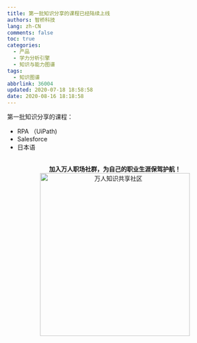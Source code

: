 ```yaml
---
title: 第一批知识分享的课程已经陆续上线
authors: 智桥科技
lang: zh-CN
comments: false
toc: true
categories:
  - 产品
  - 学力分析引擎
  - 知识与能力图谱
tags:
  - 知识图谱
abbrlink: 36004
updated: 2020-07-18 18:58:58
date: 2020-08-16 18:18:58
---
```


第一批知识分享的课程：
- RPA （UiPath)
- Salesforce
- 日本语

<!--more-->  
   
<br>

<center>
<b>加入万人职场社群，为自己的职业生涯保驾护航！</b>

<br>

 <img src="https://SB-HITECH.github.io/assets/img/dingding/dingding-circle-learning.jpg" width = "350" height = "380" alt="万人知识共享社区" align=center />

</center>